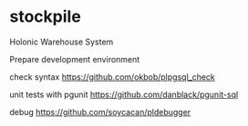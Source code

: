# stockpile
Holonic Warehouse System

Prepare development environment

check syntax
https://github.com/okbob/plpgsql_check

unit tests with pgunit
https://github.com/danblack/pgunit-sql

debug
https://github.com/soycacan/pldebugger
